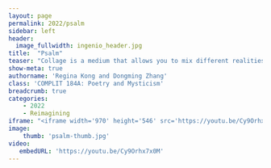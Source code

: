 ```yaml
---
layout: page
permalink: 2022/psalm
sidebar: left
header:
  image_fullwidth: ingenio_header.jpg
title:  "Psalm"
teaser: "Collage is a medium that allows you to mix different realities. I’ve always been enchanted by the forest and think that it’s a place where anything can be found. Through this digital collage, I incorporated cutouts from a various array of magazines, with the hope of portraying an ambience that is confusing but enticing at the same time. The forest is magical! There is so much hidden in the spaces of nature we transit through. "
show-meta: true
authorname: 'Regina Kong and Dongming Zhang'
class: 'COMPLIT 184A: Poetry and Mysticism'
breadcrumb: true
categories:
    - 2022
    - Reimagining
iframe: "<iframe width='970' height='546' src='https://youtu.be/Cy9Orhx7x0M' frameborder='0' allowfullscreen></iframe>"
image:
    thumb: 'psalm-thumb.jpg'
video:
   embedURL: 'https://youtu.be/Cy9Orhx7x0M'
---
```

